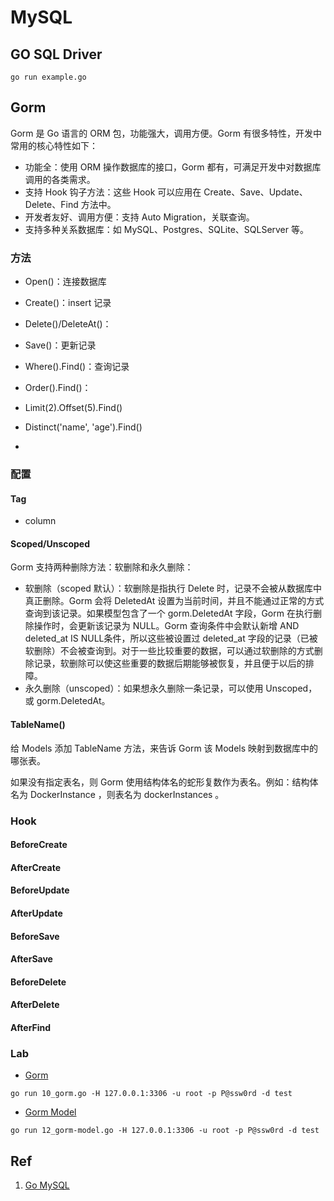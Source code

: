 # MySQL

## GO SQL Driver
```shell
go run example.go
```

## Gorm

Gorm 是 Go 语言的 ORM 包，功能强大，调用方便。Gorm 有很多特性，开发中常用的核心特性如下：

- 功能全：使用 ORM 操作数据库的接口，Gorm 都有，可满足开发中对数据库调用的各类需求。
- 支持 Hook 钩子方法：这些 Hook 可以应用在 Create、Save、Update、Delete、Find 方法中。
- 开发者友好、调用方便：支持 Auto Migration，关联查询。
- 支持多种关系数据库：如 MySQL、Postgres、SQLite、SQLServer 等。

### 方法

- Open()：连接数据库

- Create()：insert 记录

- Delete()/DeleteAt()：

- Save()：更新记录

- Where().Find()：查询记录

- Order().Find()：

- Limit(2).Offset(5).Find()

- Distinct('name', 'age').Find()

- 

  

### 配置

#### Tag

- column

#### Scoped/Unscoped

Gorm 支持两种删除方法：软删除和永久删除：

- 软删除（scoped 默认）：软删除是指执行 Delete 时，记录不会被从数据库中真正删除。Gorm 会将 DeletedAt 设置为当前时间，并且不能通过正常的方式查询到该记录。如果模型包含了一个 gorm.DeletedAt 字段，Gorm 在执行删除操作时，会更新该记录为 NULL。Gorm 查询条件中会默认新增 AND deleted_at IS NULL条件，所以这些被设置过 deleted_at 字段的记录（已被软删除）不会被查询到。对于一些比较重要的数据，可以通过软删除的方式删除记录，软删除可以使这些重要的数据后期能够被恢复，并且便于以后的排障。
- 永久删除（unscoped）：如果想永久删除一条记录，可以使用 Unscoped，或 gorm.DeletedAt。

#### TableName()

给 Models 添加 TableName 方法，来告诉 Gorm 该 Models 映射到数据库中的哪张表。

如果没有指定表名，则 Gorm 使用结构体名的蛇形复数作为表名。例如：结构体名为 DockerInstance ，则表名为 dockerInstances 。



### Hook

#### BeforeCreate



#### AfterCreate



#### BeforeUpdate



#### AfterUpdate



#### BeforeSave



#### AfterSave



#### BeforeDelete



#### AfterDelete



#### AfterFind



### Lab

- [Gorm](20_gorm/10_gorm.go)
```shell
go run 10_gorm.go -H 127.0.0.1:3306 -u root -p P@ssw0rd -d test
```

- [Gorm Model](20_gorm/12_gorm-model.go)
```shell
go run 12_gorm-model.go -H 127.0.0.1:3306 -u root -p P@ssw0rd -d test
```

## Ref

1. [Go MySQL](https://zetcode.com/golang/mysql/)